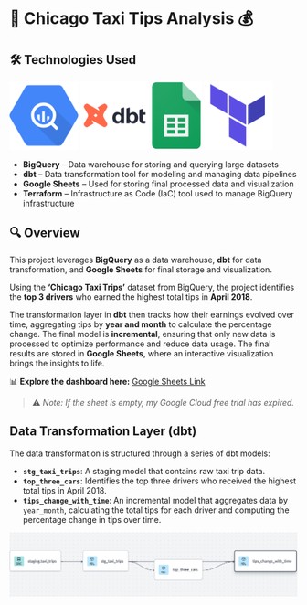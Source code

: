 # 🚖 Chicago Taxi Tips Analysis 💰  

## 🛠️ Technologies Used  
<p align="left">

  <img src="https://github.com/kkonstantin182/dbt-taxi-project/blob/main/images/bigquery_logo.png" alt="BigQuery" height="120">  
  <img src="https://github.com/kkonstantin182/dbt-taxi-project/blob/main/images/dbt_logo.png" alt="dbt" height="120">  
  <img src="https://github.com/kkonstantin182/dbt-taxi-project/blob/main/images/googlesheet_logo.png" alt="Google Sheets" height="120">  
  <img src="https://github.com/kkonstantin182/dbt-taxi-project/blob/main/images/terraform_logo.png" alt="Terraform" height="120">  
</p>  

- **BigQuery** – Data warehouse for storing and querying large datasets  
- **dbt** – Data transformation tool for modeling and managing data pipelines  
- **Google Sheets** – Used for storing final processed data and visualization  
- **Terraform** – Infrastructure as Code (IaC) tool used to manage BigQuery infrastructure

## 🔍 Overview  
This project leverages **BigQuery** as a data warehouse, **dbt** for data transformation, and **Google Sheets** for final storage and visualization.  

Using the **‘Chicago Taxi Trips’** dataset from BigQuery, the project identifies the **top 3 drivers** who earned the highest total tips in **April 2018**.  

The transformation layer in **dbt** then tracks how their earnings evolved over time, aggregating tips by **year and month** to calculate the percentage change. The final model is **incremental**, ensuring that only new data is processed to optimize performance and reduce data usage. The final results are stored in **Google Sheets**, where an interactive visualization brings the insights to life.  

📊 **Explore the dashboard here:** [Google Sheets Link](https://docs.google.com/spreadsheets/d/1SsdCq5w2Ci0W8gOLWCuN43CIYQmUgR7GXdhiioHVGCE/edit?usp=sharing)  

> ⚠️ *Note: If the sheet is empty, my Google Cloud free trial has expired.*

## Data Transformation Layer (dbt)

The data transformation is structured through a series of dbt models:

- **`stg_taxi_trips`**: A staging model that contains raw taxi trip data.
- **`top_three_cars`**: Identifies the top three drivers who received the highest total tips in April 2018.
- **`tips_change_with_time`**: An incremental model that aggregates data by `year_month`, calculating the total tips for each driver and computing the percentage change in tips over time.

![Data Pipeline](https://github.com/kkonstantin182/dbt-taxi-project/blob/main/images/dbt_schema.PNG)

